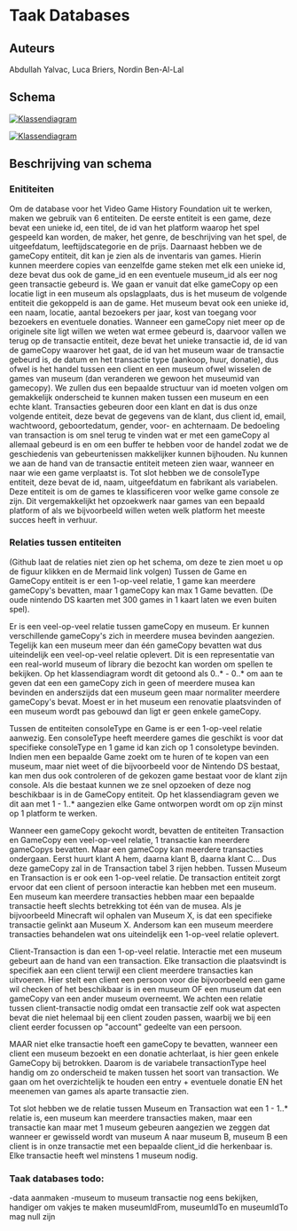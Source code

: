 # Taak Databases
## Auteurs
Abdullah Yalvac,
Luca Briers,
Nordin Ben-Al-Lal

## Schema  
[![Klassendiagram](https://mermaid.ink/img/pako:eNqFVV2P2jAQ_CuWHytABAglUdWHcty99Kqqx0urSJWbLJzVxI5s51qK-O9d54PYgeNAAmd22B3Prs2RpjIDGtM0Z1rfcbZXrEhExhWkhktBPm0TUcfIAyuAHBNB8PVZij0he0R-8qyBnoziCBpucnBIqRRa5rA9lBfUDF4glyUoD92DUDDg6VTx0spp8DtmgCjIgWmw6wblwhC2h7UVy3c8Zf0PdrlkhpSKp8g9dRvaFGUuDwDunqDFzlprtKg0VMVQPxSM5x5SYto_Uvk0gS55ABY3DYhSOjGPdQnf3-tlL_NJd6_WhheuuZFKfwX1HZhyTQBhFBMp3AO4cCZFnUMTT9UWuZo1k-BKMz3uO5XmHCv4mB2TtSwPNz2te-qk7fu6EeiLE7Gj5Ilc1zV96wY6WqeutGzQs1oG-cWVee4VdFQczWwwrZfdIDuutPnS9beV2J8CT-eN03GRuGCi2qEFlRpoYJkCre-l-gYl4xZ67Zg4pj20TTm-2SjvlF9r3dWJwFLd-SIJDRJKPozHH9tlM-yJqK8ULzqdTN7hU6euodhVH_OZXSrXYb9enzER7jyfQ6-VvkV2d_EWr51PYs23bzqiBSicxAzv3dr_hJpnQH00xmXG1O-EooPIY5WRTweR0njHcg0jWpUZdrK9p89oycQPKfHZqKp5pPGR_qVxEKwmQbiKlrNoFc7D6WxEDzQeB4tJGM6CMArCabScL2anEf1XJ5hOouUqDBdBtHqPH8F8RCGzd8lj-zdhvzoZmzrSqjj9BziEFH0?type=png)](https://mermaid.live/edit#pako:eNqFVV2P2jAQ_CuWHytABAglUdWHcty99Kqqx0urSJWbLJzVxI5s51qK-O9d54PYgeNAAmd22B3Prs2RpjIDGtM0Z1rfcbZXrEhExhWkhktBPm0TUcfIAyuAHBNB8PVZij0he0R-8qyBnoziCBpucnBIqRRa5rA9lBfUDF4glyUoD92DUDDg6VTx0spp8DtmgCjIgWmw6wblwhC2h7UVy3c8Zf0PdrlkhpSKp8g9dRvaFGUuDwDunqDFzlprtKg0VMVQPxSM5x5SYto_Uvk0gS55ABY3DYhSOjGPdQnf3-tlL_NJd6_WhheuuZFKfwX1HZhyTQBhFBMp3AO4cCZFnUMTT9UWuZo1k-BKMz3uO5XmHCv4mB2TtSwPNz2te-qk7fu6EeiLE7Gj5Ilc1zV96wY6WqeutGzQs1oG-cWVee4VdFQczWwwrZfdIDuutPnS9beV2J8CT-eN03GRuGCi2qEFlRpoYJkCre-l-gYl4xZ67Zg4pj20TTm-2SjvlF9r3dWJwFLd-SIJDRJKPozHH9tlM-yJqK8ULzqdTN7hU6euodhVH_OZXSrXYb9enzER7jyfQ6-VvkV2d_EWr51PYs23bzqiBSicxAzv3dr_hJpnQH00xmXG1O-EooPIY5WRTweR0njHcg0jWpUZdrK9p89oycQPKfHZqKp5pPGR_qVxEKwmQbiKlrNoFc7D6WxEDzQeB4tJGM6CMArCabScL2anEf1XJ5hOouUqDBdBtHqPH8F8RCGzd8lj-zdhvzoZmzrSqjj9BziEFH0)

[![Klassendiagram](https://mermaid.ink/img/pako:eNqFVE2PmzAQ_SuWjxWJ-Eg2Kap6aPbj0q2qbi6tkCoXhqwlsJFttk2j_PeOgQSbNLtwwH5-zDy_GftAc1kATWleMa1vOdspVmei4Apyw6Ugn7aZ6NbIA6uBHDJB8PksxY6QHSI_edFDT0ZxBA03FTikXAotK9jumwtqAS9QyQaUh-5AKJjwdK54Y-X0-C0zQBRUwDTYcY9yYQjbwcaK5SXP2fhDWUlmSKN4jtxjJk5bemw1tLW_qbrDploFbtUDKukmsLlfuOZGKv0V1Hdgys0MwigmcrgHcOFCii6GJp6qLXI16-13pZkRP8vrPa44ZvAxW5uNbPY-OtlcZ6QTdjTzTqAvzoqtnydy0-X0rZvoGJwiUDNe-VCDIX5L5cogv7gyz6OCExX7oZi0yGU1SMmVNl86-HiWOLaep_OVlrwIXDPRlmhBqyYaWKFA63upvkHDuIWu9aZj2sNQlMObhfKO1v9Kd7UjuoTdWc1olFHyYTb7iMNwPn-Hs5OCnmJH45rP7M9GJlwXvYjRGDETbs-el66lfo0cOanf4g09SKzB9qUBrUFhtxV4oXUeZ9Q8A-qjKQ4LKFlbmYyiRUhlrZFPe5HTtGSVhoC2TYEFG-7AM9ow8UNKnBvV9lOaHugfmibreRhH0ftlvF4so0USB3RP01kcL-dRnCyiZLUOw3WSJMeA_u0iRPMF0lY34WK1Cm_wE1Ao7J3xONzB9nPScdetDDKO_wCoMdyP?type=png)](https://mermaid.live/edit#pako:eNqFVE2PmzAQ_SuWjxWJ-Eg2Kap6aPbj0q2qbi6tkCoXhqwlsJFttk2j_PeOgQSbNLtwwH5-zDy_GftAc1kATWleMa1vOdspVmei4Apyw6Ugn7aZ6NbIA6uBHDJB8PksxY6QHSI_edFDT0ZxBA03FTikXAotK9jumwtqAS9QyQaUh-5AKJjwdK54Y-X0-C0zQBRUwDTYcY9yYQjbwcaK5SXP2fhDWUlmSKN4jtxjJk5bemw1tLW_qbrDploFbtUDKukmsLlfuOZGKv0V1Hdgys0MwigmcrgHcOFCii6GJp6qLXI16-13pZkRP8vrPa44ZvAxW5uNbPY-OtlcZ6QTdjTzTqAvzoqtnydy0-X0rZvoGJwiUDNe-VCDIX5L5cogv7gyz6OCExX7oZi0yGU1SMmVNl86-HiWOLaep_OVlrwIXDPRlmhBqyYaWKFA63upvkHDuIWu9aZj2sNQlMObhfKO1v9Kd7UjuoTdWc1olFHyYTb7iMNwPn-Hs5OCnmJH45rP7M9GJlwXvYjRGDETbs-el66lfo0cOanf4g09SKzB9qUBrUFhtxV4oXUeZ9Q8A-qjKQ4LKFlbmYyiRUhlrZFPe5HTtGSVhoC2TYEFG-7AM9ow8UNKnBvV9lOaHugfmibreRhH0ftlvF4so0USB3RP01kcL-dRnCyiZLUOw3WSJMeA_u0iRPMF0lY34WK1Cm_wE1Ao7J3xONzB9nPScdetDDKO_wCoMdyP)

## Beschrijving van schema
### Enititeiten
Om de database voor het Video Game History Foundation uit te werken, maken we gebruik van 6 entiteiten. De eerste entiteit is een game, deze bevat een unieke id, een titel, de id van het platform waarop het spel gespeeld kan worden, de maker, het genre, de beschrijving van het spel, de uitgeefdatum, leeftijdscategorie en de prijs. Daarnaast hebben we de gameCopy entiteit, dit kan je zien als de inventaris van games. Hierin kunnen meerdere copies van eenzelfde game steken met elk een unieke id, deze bevat dus ook de game_id en een eventuele museum_id als eer nog geen transactie gebeurd is. We gaan er vanuit dat elke gameCopy op een locatie ligt in een museum als opslagplaats, dus is het museum de volgende entiteit die gekoppeld is aan de game. Het museum bevat ook een unieke id, een naam, locatie, aantal bezoekers per jaar, kost van toegang voor bezoekers en eventuele donaties. Wanneer een gameCopy niet meer op de originele site ligt willen we weten wat ermee gebeurd is, daarvoor vallen we terug op de transactie entiteit, deze bevat het unieke transactie id, de id van de gameCopy waarover het gaat, de id van het museum waar de transactie gebeurd is, de datum en het transactie type (aankoop, huur, donatie), dus ofwel is het handel tussen een client en een museum ofwel wisselen de games van museum (dan veranderen we gewoon het museumid van gamecopy). We zullen dus een bepaalde structuur van id moeten volgen om gemakkelijk onderscheid te kunnen maken tussen een museum en een echte klant. Transacties gebeuren door een klant en dat is dus onze volgende entiteit, deze bevat de gegevens van de klant, dus client id, email, wachtwoord, geboortedatum, gender, voor- en achternaam. De bedoeling van transaction is om snel terug te vinden wat er met een gameCopy al allemaal gebeurd is en om een buffer te hebben voor de handel zodat we de geschiedenis van gebeurtenissen makkelijker kunnen bijhouden. Nu kunnen we aan de hand van de transactie entiteit meteen zien waar, wanneer en naar wie een game verplaatst is. Tot slot hebben we de consoleType entiteit, deze bevat de id, naam, uitgeefdatum en fabrikant als variabelen. Deze entiteit is om de games te klassificeren voor welke game console ze zijn. Dit vergemakkelijkt het opzoekwerk naar games van een bepaald platform of als we bijvoorbeeld willen weten welk platform het meeste succes heeft in verhuur.

### Relaties tussen entiteiten 
(Github laat de relaties niet zien op het schema, om deze te zien moet u op de figuur klikken en de Mermaid link volgen)
Tussen de Game en GameCopy entiteit is er een 1-op-veel relatie, 1 game kan meerdere gameCopy's bevatten, maar 1 gameCopy kan max 1 Game bevatten. (De oude nintendo DS kaarten met 300 games in 1 kaart laten we even buiten spel).

Er is een veel-op-veel relatie tussen gameCopy en museum. Er kunnen verschillende gameCopy's zich in meerdere musea bevinden aangezien. Tegelijk kan een museum meer dan één gameCopy bevatten wat dus uiteindelijk een veel-op-veel relatie oplevert. Dit is een representatie van een real-world museum of library die bezocht kan worden om spellen te bekijken. Op het klassendiagram wordt dit getoond als 0..* - 0..* om aan te geven dat een een gameCopy zich in geen of meerdere musea kan bevinden en anderszijds dat een museum geen maar normaliter meerdere gameCopy's bevat. Moest er in het museum een renovatie plaatsvinden of een museum wordt pas gebouwd dan ligt er geen enkele gameCopy.

Tussen de entiteiten consoleType en Game is er een 1-op-veel relatie aanwezig. Een consoleType heeft meerdere games die geschikt is voor dat specifieke consoleType en 1 game id kan zich op 1 consoletype bevinden. Indien men een bepaalde Game zoekt om te huren of te kopen van een museum, maar niet weet of die bijvoorbeeld voor de Nintendo DS bestaat, kan men dus ook controleren of de gekozen game bestaat voor de klant zijn console. Als die bestaat kunnen we ze snel opzoeken of deze nog beschikbaar is in de GameCopy entiteit. Op het klassendiagram geven we dit aan met 1 - 1..* aangezien elke Game ontworpen wordt om op zijn minst op 1 platform te werken.

Wanneer een gameCopy gekocht wordt, bevatten de entiteiten Transaction en GameCopy een veel-op-veel relatie, 1 transactie kan meerdere gameCopys bevatten. Maar een gameCopy kan meerdere transacties ondergaan. Eerst huurt klant A hem, daarna klant B, daarna klant C... Dus deze gameCopy zal in de Transaction tabel 3 rijen hebben. 
Tussen Museum en Transaction is er ook een 1-op-veel relatie. De transaction entiteit zorgt ervoor dat een client of persoon interactie kan hebben met een museum. Een museum kan meerdere transacties hebben maar een bepaalde transactie heeft slechts betrekking tot één van de musea. Als je bijvoorbeeld Minecraft wil ophalen van Museum X, is dat een specifieke transactie gelinkt aan Museum X. Andersom kan een museum meerdere transacties behandelen wat ons uiteindelijk een 1-op-veel relatie oplevert. 

Client-Transaction is dan een 1-op-veel relatie. Interactie met een museum gebeurt aan de hand van een transaction. Elke transaction die plaatsvindt is specifiek aan een client terwijl een client meerdere transacties kan uitvoeren. Hier stelt een client een persoon voor die bijvoorbeeld een game wil checken of het beschikbaar is in een museum OF een museum dat een gameCopy van een ander museum overneemt. We achten een relatie tussen client-transactie nodig omdat een transactie zelf ook wat aspecten bevat die niet helemaal bij een client zouden passen, waarbij we bij een client eerder focussen op "account" gedeelte van een persoon.

MAAR niet elke transactie hoeft een gameCopy te bevatten, wanneer een client een museum bezoekt en een donatie achterlaat, is hier geen enkele GameCopy bij betrokken. Daarom is de variabele transactionType heel handig om zo onderscheid te maken tussen het soort van transaction. We gaan om het overzichtelijk te houden een entry + eventuele donatie EN het meenemen van games als aparte transactie zien.  

Tot slot hebben we de relatie tussen Museum en Transaction wat een 1 - 1..* relatie is, een museum kan meerdere transacties maken, maar een transactie kan maar met 1 museum gebeuren aangezien we zeggen dat wanneer er gewisseld wordt van museum A naar museum B, museum B een client is in onze transactie met een bepaalde client_id die herkenbaar is. Elke transactie heeft wel minstens 1 museum nodig.


### Taak databases todo:
-data aanmaken
-museum to museum transactie nog eens bekijken, handiger om vakjes te maken museumIdFrom, museumIdTo en museumIdTo mag null zijn

